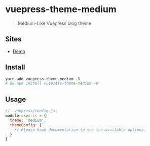 # vuepress-theme-medium

> Medium-Like Vuepress blog theme

## Sites
- [Demo](https://vuepress-theme-medium.z3by.com)

## Install

```bash
yarn add vuepress-theme-medium -D
# OR npm install vuepress-theme-medium -D
```

## Usage

```js
// .vuepress/config.js
module.exports = {
  theme: 'medium',
  themeConfig: {
    // Please head documentation to see the available options.
  }
}
```
